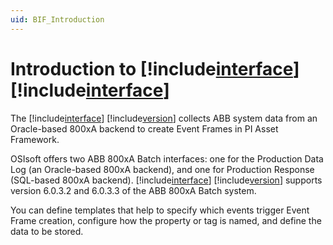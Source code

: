 ```yaml
---
uid: BIF_Introduction
---
```


# Introduction to [!include[interface](../includes/product-long.md)] [!include[interface](../includes/product-version.md)]

<!-- Add customized content between comments for the interace you're writing for -->

The [!include[interface](../includes/product-long.md)] [!include[version](../includes/product-version.md)] collects ABB system data from an Oracle-based 800xA backend to create Event Frames in PI Asset Framework.

OSIsoft offers two ABB 800xA Batch interfaces: one for the Production Data Log (an Oracle-based 800xA backend), and one for Production Response (SQL-based 800xA backend). [!include[interface](../includes/product-long.md)] [!include[version](../includes/product-version.md)] supports version 6.0.3.2 and 6.0.3.3 of the ABB 800xA Batch system.

You can define templates that help to specify which events trigger Event Frame creation, configure how the property or tag is named, and define the data to be stored.